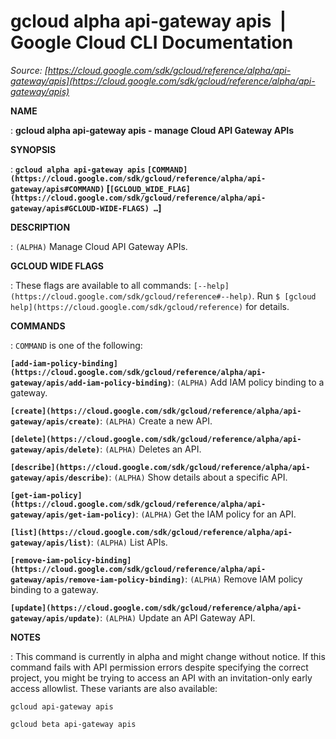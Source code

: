 # gcloud alpha api-gateway apis  |  Google Cloud CLI Documentation

*Source: [https://cloud.google.com/sdk/gcloud/reference/alpha/api-gateway/apis](https://cloud.google.com/sdk/gcloud/reference/alpha/api-gateway/apis)*

**NAME**

: **gcloud alpha api-gateway apis - manage Cloud API Gateway APIs**

**SYNOPSIS**

: **`gcloud alpha api-gateway apis` `[COMMAND](https://cloud.google.com/sdk/gcloud/reference/alpha/api-gateway/apis#COMMAND)` [`[GCLOUD_WIDE_FLAG](https://cloud.google.com/sdk/gcloud/reference/alpha/api-gateway/apis#GCLOUD-WIDE-FLAGS) …`]**

**DESCRIPTION**

: `(ALPHA)` Manage Cloud API Gateway APIs.

**GCLOUD WIDE FLAGS**

: These flags are available to all commands: `[--help](https://cloud.google.com/sdk/gcloud/reference#--help)`.
Run `$ [gcloud help](https://cloud.google.com/sdk/gcloud/reference)` for details.

**COMMANDS**

: ``COMMAND`` is one of the following:

**`[add-iam-policy-binding](https://cloud.google.com/sdk/gcloud/reference/alpha/api-gateway/apis/add-iam-policy-binding)`**:
`(ALPHA)` Add IAM policy binding to a gateway.

**`[create](https://cloud.google.com/sdk/gcloud/reference/alpha/api-gateway/apis/create)`**:
`(ALPHA)` Create a new API.

**`[delete](https://cloud.google.com/sdk/gcloud/reference/alpha/api-gateway/apis/delete)`**:
`(ALPHA)` Deletes an API.

**`[describe](https://cloud.google.com/sdk/gcloud/reference/alpha/api-gateway/apis/describe)`**:
`(ALPHA)` Show details about a specific API.

**`[get-iam-policy](https://cloud.google.com/sdk/gcloud/reference/alpha/api-gateway/apis/get-iam-policy)`**:
`(ALPHA)` Get the IAM policy for an API.

**`[list](https://cloud.google.com/sdk/gcloud/reference/alpha/api-gateway/apis/list)`**:
`(ALPHA)` List APIs.

**`[remove-iam-policy-binding](https://cloud.google.com/sdk/gcloud/reference/alpha/api-gateway/apis/remove-iam-policy-binding)`**:
`(ALPHA)` Remove IAM policy binding to a gateway.

**`[update](https://cloud.google.com/sdk/gcloud/reference/alpha/api-gateway/apis/update)`**:
`(ALPHA)` Update an API Gateway API.

**NOTES**

: This command is currently in alpha and might change without notice. If this
command fails with API permission errors despite specifying the correct project,
you might be trying to access an API with an invitation-only early access
allowlist. These variants are also available:

```
gcloud api-gateway apis
```

```
gcloud beta api-gateway apis
```